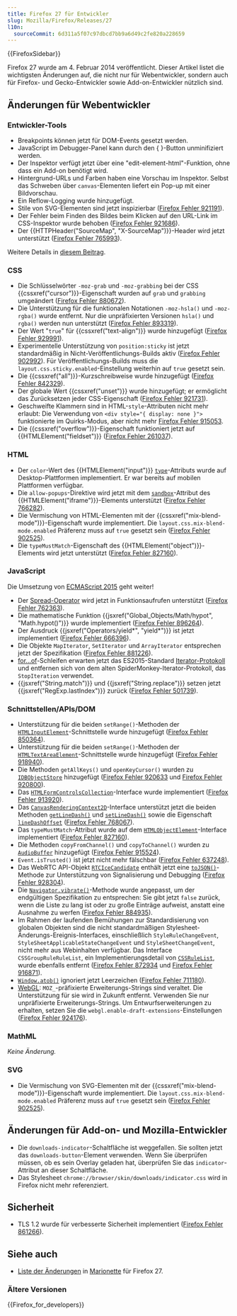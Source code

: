 ```yaml
---
title: Firefox 27 für Entwickler
slug: Mozilla/Firefox/Releases/27
l10n:
  sourceCommit: 6d311a5f07c97dbcd7bb9a6d49c2fe820a228659
---
```


{{FirefoxSidebar}}

Firefox 27 wurde am 4. Februar 2014 veröffentlicht. Dieser Artikel listet die wichtigsten Änderungen auf, die nicht nur für Webentwickler, sondern auch für Firefox- und Gecko-Entwickler sowie Add-on-Entwickler nützlich sind.

## Änderungen für Webentwickler

### Entwickler-Tools

- Breakpoints können jetzt für DOM-Events gesetzt werden.
- JavaScript im Debugger-Panel kann durch den { }-Button unminifiziert werden.
- Der Inspektor verfügt jetzt über eine "edit-element-html"-Funktion, ohne dass ein Add-on benötigt wird.
- Hintergrund-URLs und Farben haben eine Vorschau im Inspektor. Selbst das Schweben über `canvas`-Elementen liefert ein Pop-up mit einer Bildvorschau.
- Ein Reflow-Logging wurde hinzugefügt.
- Stile von SVG-Elementen sind jetzt inspizierbar ([Firefox Fehler 921191](https://bugzil.la/921191)).
- Der Fehler beim Finden des Bildes beim Klicken auf den URL-Link im CSS-Inspektor wurde behoben ([Firefox Fehler 921686](https://bugzil.la/921686)).
- Der {{HTTPHeader("SourceMap", "X-SourceMap")}}-Header wird jetzt unterstützt ([Firefox Fehler 765993](https://bugzil.la/765993)).

Weitere Details in [diesem Beitrag](https://hacks.mozilla.org/2013/11/firefox-developer-tools-episode-27-edit-as-html-codemirror-more/).

### CSS

- Die Schlüsselwörter `-moz-grab` und `-moz-grabbing` bei der CSS {{cssxref("cursor")}}-Eigenschaft wurden auf `grab` und `grabbing` umgeändert ([Firefox Fehler 880672](https://bugzil.la/880672)).
- Die Unterstützung für die funktionalen Notationen `-moz-hsla()` und `-moz-rgba()` wurde entfernt. Nur die unpräfixierten Versionen `hsla()` und `rgba()` werden nun unterstützt ([Firefox Fehler 893319](https://bugzil.la/893319)).
- Der Wert "`true`" für {{cssxref("text-align")}} wurde hinzugefügt ([Firefox Fehler 929991](https://bugzil.la/929991)).
- Experimentelle Unterstützung von `position:sticky` ist jetzt standardmäßig in Nicht-Veröffentlichungs-Builds aktiv ([Firefox Fehler 902992](https://bugzil.la/902992)). Für Veröffentlichungs-Builds muss die `layout.css.sticky.enabled`-Einstellung weiterhin auf `true` gesetzt sein.
- Die {{cssxref("all")}}-Kurzschreibweise wurde hinzugefügt ([Firefox Fehler 842329](https://bugzil.la/842329)).
- Der globale Wert {{cssxref("unset")}} wurde hinzugefügt; er ermöglicht das Zurücksetzen jeder CSS-Eigenschaft ([Firefox Fehler 921731](https://bugzil.la/921731)).
- Geschweifte Klammern sind in HTML-`style`-Attributen nicht mehr erlaubt: Die Verwendung von `<div style="{ display: none }">` funktionierte im Quirks-Modus, aber nicht mehr [Firefox Fehler 915053](https://bugzil.la/915053).
- Die {{cssxref("overflow")}}-Eigenschaft funktioniert jetzt auf {{HTMLElement("fieldset")}} ([Firefox Fehler 261037](https://bugzil.la/261037)).

### HTML

- Der `color`-Wert des {{HTMLElement("input")}} [`type`](/de/docs/Web/HTML/Element/input#type)-Attributs wurde auf Desktop-Plattformen implementiert. Er war bereits auf mobilen Plattformen verfügbar.
- Die `allow-popups`-Direktive wird jetzt mit dem [`sandbox`](/de/docs/Web/HTML/Element/iframe#sandbox)-Attribut des {{HTMLElement("iframe")}}-Elements unterstützt ([Firefox Fehler 766282](https://bugzil.la/766282)).
- Die Vermischung von HTML-Elementen mit der {{cssxref("mix-blend-mode")}}-Eigenschaft wurde implementiert. Die `layout.css.mix-blend-mode.enabled` Präferenz muss auf `true` gesetzt sein ([Firefox Fehler 902525](https://bugzil.la/902525)).
- Die `typeMustMatch`-Eigenschaft des {{HTMLElement("object")}}-Elements wird jetzt unterstützt ([Firefox Fehler 827160](https://bugzil.la/827160)).

### JavaScript

Die Umsetzung von [ECMAScript 2015](/de/docs/Web/JavaScript/ECMAScript_6_support_in_Mozilla) geht weiter!

- Der [Spread-Operator](/de/docs/Web/JavaScript/Reference/Operators/Spread_syntax) wird jetzt in Funktionsaufrufen unterstützt ([Firefox Fehler 762363](https://bugzil.la/762363)).
- Die mathematische Funktion {{jsxref("Global_Objects/Math/hypot", "Math.hypot()")}} wurde implementiert ([Firefox Fehler 896264](https://bugzil.la/896264)).
- Der Ausdruck {{jsxref("Operators/yield*", "yield*")}} ist jetzt implementiert ([Firefox Fehler 666396](https://bugzil.la/666396)).
- Die Objekte `MapIterator`, `SetIterator` und `ArrayIterator` entsprechen jetzt der Spezifikation ([Firefox Fehler 881226](https://bugzil.la/881226)).
- [for...of](/de/docs/Web/JavaScript/Reference/Statements/for...of)-Schleifen erwarten jetzt das ES2015-Standard [Iterator-Protokoll](/de/docs/Web/JavaScript/Reference/Iteration_protocols) und entfernen sich von dem alten SpiderMonkey-Iterator-Protokoll, das `StopIteration` verwendet.
- {{jsxref("String.match")}} und {{jsxref("String.replace")}} setzen jetzt {{jsxref("RegExp.lastIndex")}} zurück ([Firefox Fehler 501739](https://bugzil.la/501739)).

### Schnittstellen/APIs/DOM

- Unterstützung für die beiden `setRange()`-Methoden der [`HTMLInputElement`](/de/docs/Web/API/HTMLInputElement)-Schnittstelle wurde hinzugefügt ([Firefox Fehler 850364](https://bugzil.la/850364)).
- Unterstützung für die beiden `setRange()`-Methoden der [`HTMLTextAreaElement`](/de/docs/Web/API/HTMLTextAreaElement)-Schnittstelle wurde hinzugefügt ([Firefox Fehler 918940](https://bugzil.la/918940)).
- Die Methoden `getAllKeys()` und `openKeyCursor()` wurden zu [`IDBObjectStore`](/de/docs/Web/API/IDBObjectStore) hinzugefügt ([Firefox Fehler 920633](https://bugzil.la/920633) und [Firefox Fehler 920800](https://bugzil.la/920800)).
- Das [`HTMLFormControlsCollection`](/de/docs/Web/API/HTMLFormControlsCollection)-Interface wurde implementiert ([Firefox Fehler 913920](https://bugzil.la/913920)).
- Das [`CanvasRenderingContext2D`](/de/docs/Web/API/CanvasRenderingContext2D)-Interface unterstützt jetzt die beiden Methoden [`getLineDash()`](/de/docs/Web/API/CanvasRenderingContext2D/getLineDash) und [`setLineDash()`](/de/docs/Web/API/CanvasRenderingContext2D/setLineDash) sowie die Eigenschaft [`lineDashOffset`](/de/docs/Web/API/CanvasRenderingContext2D/lineDashOffset) ([Firefox Fehler 768067](https://bugzil.la/768067)).
- Das `typeMustMatch`-Attribut wurde auf dem [`HTMLObjectElement`](/de/docs/Web/API/HTMLObjectElement)-Interface implementiert ([Firefox Fehler 827160](https://bugzil.la/827160)).
- Die Methoden `copyFromChannel()` und `copyToChannel()` wurden zu [`AudioBuffer`](/de/docs/Web/API/AudioBuffer) hinzugefügt ([Firefox Fehler 915524](https://bugzil.la/915524)).
- `Event.isTrusted()` ist jetzt nicht mehr fälschbar ([Firefox Fehler 637248](https://bugzil.la/637248)).
- Das WebRTC API-Objekt [`RTCIceCandidate`](/de/docs/Web/API/RTCIceCandidate) enthält jetzt eine [`toJSON()`](/de/docs/Web/API/RTCIceCandidate/toJSON)-Methode zur Unterstützung von Signalisierung und Debugging ([Firefox Fehler 928304](https://bugzil.la/928304)).
- Die [`Navigator.vibrate()`](/de/docs/Web/API/Navigator/vibrate)-Methode wurde angepasst, um der endgültigen Spezifikation zu entsprechen: Sie gibt jetzt `false` zurück, wenn die Liste zu lang ist oder zu große Einträge aufweist, anstatt eine Ausnahme zu werfen ([Firefox Fehler 884935](https://bugzil.la/884935)).
- Im Rahmen der laufenden Bemühungen zur Standardisierung von globalen Objekten sind die nicht standardmäßigen Stylesheet-Änderungs-Ereignis-Interfaces, einschließlich `StyleRuleChangeEvent`, `StyleSheetApplicableStateChangeEvent` und `StyleSheetChangeEvent`, nicht mehr aus Webinhalten verfügbar. Das Interface `CSSGroupRuleRuleList`, ein Implementierungsdetail von [`CSSRuleList`](/de/docs/Web/API/CSSRuleList), wurde ebenfalls entfernt ([Firefox Fehler 872934](https://bugzil.la/872934) und [Firefox Fehler 916871](https://bugzil.la/916871)).
- [`Window.atob()`](/de/docs/Web/API/Window/atob) ignoriert jetzt Leerzeichen ([Firefox Fehler 711180](https://bugzil.la/711180)).
- [WebGL](/de/docs/Web/API/WebGL_API): `MOZ_`-präfixierte Erweiterungs-Strings sind veraltet. Die Unterstützung für sie wird in Zukunft entfernt. Verwenden Sie nur unpräfixierte Erweiterungs-Strings. Um Entwurfserweiterungen zu erhalten, setzen Sie die `webgl.enable-draft-extensions`-Einstellungen ([Firefox Fehler 924176](https://bugzil.la/924176)).

### MathML

_Keine Änderung._

### SVG

- Die Vermischung von SVG-Elementen mit der {{cssxref("mix-blend-mode")}}-Eigenschaft wurde implementiert. Die `layout.css.mix-blend-mode.enabled` Präferenz muss auf `true` gesetzt sein ([Firefox Fehler 902525](https://bugzil.la/902525)).

## Änderungen für Add-on- und Mozilla-Entwickler

- Die `downloads-indicator`-Schaltfläche ist weggefallen. Sie sollten jetzt das `downloads-button`-Element verwenden. Wenn Sie überprüfen müssen, ob es sein Overlay geladen hat, überprüfen Sie das `indicator`-Attribut an dieser Schaltfläche.
- Das Stylesheet `chrome://browser/skin/downloads/indicator.css` wird in Firefox nicht mehr referenziert.

## Sicherheit

- TLS 1.2 wurde für verbesserte Sicherheit implementiert ([Firefox Fehler 861266](https://bugzil.la/861266)).

## Siehe auch

- [Liste der Änderungen](https://bugzilla.mozilla.org/buglist.cgi?resolution=FIXED&component=Marionette&product=Testing&target_milestone=mozilla27) in [Marionette](https://firefox-source-docs.mozilla.org/testing/marionette/index.html) für Firefox 27.

### Ältere Versionen

{{Firefox_for_developers}}
